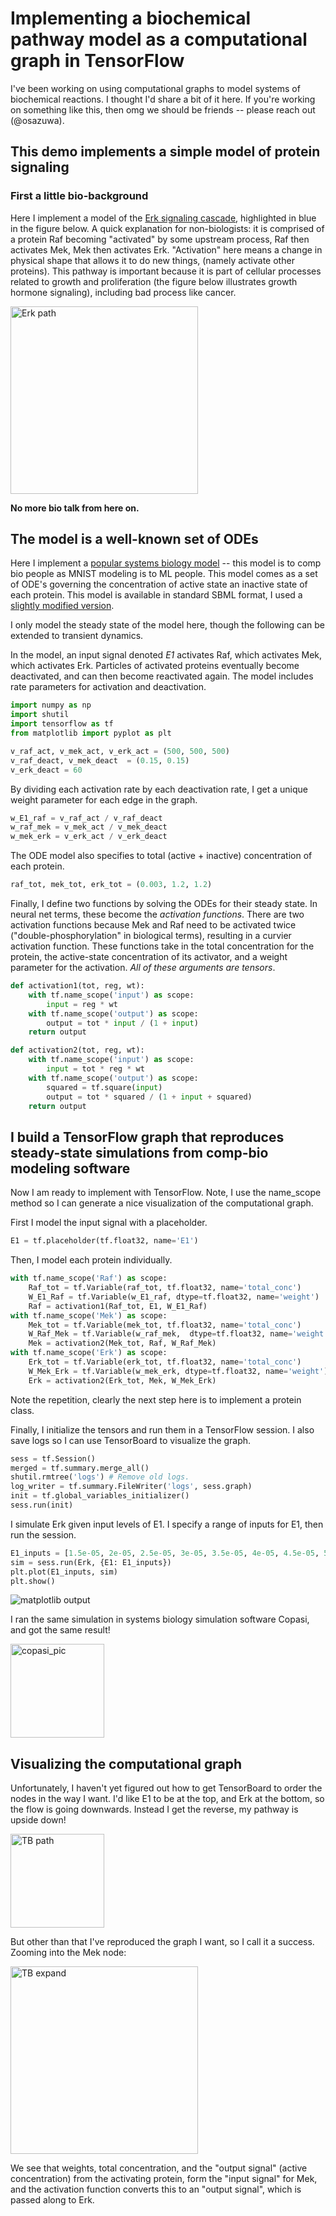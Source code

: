 
# Implementing a biochemical pathway model as a computational graph in TensorFlow

I've been working on using computational graphs to model systems of biochemical reactions.  I thought I'd share a bit of it here.  If you're working on something like this, then omg we should be friends -- please reach out (@osazuwa).

## This demo implements a simple model of protein signaling

### First a little bio-background

Here I implement a model of the [Erk signaling cascade](https://en.wikipedia.org/wiki/MAPK/ERK_pathway), highlighted in blue in the figure below.  A quick explanation for non-biologists: it is comprised of a protein Raf becoming "activated" by some upstream process, Raf then activates Mek, Mek then activates Erk.  "Activation" here means a change in physical shape that allows it to do new things, (namely activate other proteins). This pathway is important because it is part of cellular processes related to growth and proliferation (the figure below illustrates growth hormone signaling), including bad process like cancer. 

<img src="/assets/figure/erk_path.png" alt="Erk path" style="width: 300px;"/>

**No more bio talk from here on.**

## The model is a well-known set of ODEs

Here I implement a [popular systems biology model](http://www.pnas.org/content/93/19/10078.short) -- this model is to comp bio people as MNIST modeling is to ML people.  This model comes as a set of ODE's governing the concentration of active state an inactive state of each protein.  This model is available in standard SBML format, I used a [slightly modified version](assets/data/model.sbml). 

I only model the steady state of the model here, though the following can be extended to transient dynamics.

In the model, an input signal denoted *E1* activates Raf, which activates Mek, which activates Erk. Particles of activated proteins eventually become deactivated, and can then become reactivated again.  The model includes rate parameters for activation and deactivation. 


```python
import numpy as np
import shutil
import tensorflow as tf
from matplotlib import pyplot as plt
```


```python
v_raf_act, v_mek_act, v_erk_act = (500, 500, 500) 
v_raf_deact, v_mek_deact  = (0.15, 0.15)
v_erk_deact = 60
```

By dividing each activation rate by each deactivation rate, I get a unique weight parameter for each edge in the graph.


```python
w_E1_raf = v_raf_act / v_raf_deact
w_raf_mek = v_mek_act / v_mek_deact
w_mek_erk = v_erk_act / v_erk_deact
```

The ODE model also specifies to total (active + inactive) concentration of each protein.


```python
raf_tot, mek_tot, erk_tot = (0.003, 1.2, 1.2)
```

Finally, I define two functions by solving the ODEs for their steady state.  In neural net terms, these become the *activation functions*.  There are two activation functions because Mek and Raf need to be activated twice ("double-phosphorylation" in biological terms), resulting in a curvier activation function.  These functions take in the total concentration for the protein, the active-state concentration of its activator, and a weight parameter for the activation. *All of these arguments are tensors*. 


```python
def activation1(tot, reg, wt): 
    with tf.name_scope('input') as scope:
        input = reg * wt
    with tf.name_scope('output') as scope:
        output = tot * input / (1 + input) 
    return output

def activation2(tot, reg, wt): 
    with tf.name_scope('input') as scope:
        input = tot * reg * wt
    with tf.name_scope('output') as scope:
        squared = tf.square(input)
        output = tot * squared / (1 + input + squared)
    return output
```

## I build a TensorFlow graph that reproduces steady-state simulations from comp-bio modeling software

Now I am ready to implement with TensorFlow.  Note, I use the name_scope method so I can generate a nice visualization of the computational graph.  

First I model the input signal with a placeholder.


```python
E1 = tf.placeholder(tf.float32, name='E1')
```

Then, I model each protein individually.


```python
with tf.name_scope('Raf') as scope:
    Raf_tot = tf.Variable(raf_tot, tf.float32, name='total_conc')
    W_E1_Raf = tf.Variable(w_E1_raf, dtype=tf.float32, name='weight')
    Raf = activation1(Raf_tot, E1, W_E1_Raf)
with tf.name_scope('Mek') as scope:
    Mek_tot = tf.Variable(mek_tot, tf.float32, name='total_conc')
    W_Raf_Mek = tf.Variable(w_raf_mek,  dtype=tf.float32, name='weight')
    Mek = activation2(Mek_tot, Raf, W_Raf_Mek)
with tf.name_scope('Erk') as scope:
    Erk_tot = tf.Variable(erk_tot, tf.float32, name='total_conc')
    W_Mek_Erk = tf.Variable(w_mek_erk, dtype=tf.float32, name='weight')
    Erk = activation2(Erk_tot, Mek, W_Mek_Erk)
```

Note the repetition, clearly the next step here is to implement a protein class.

Finally, I initialize the tensors and run them in a TensorFlow session.  I also save logs so I can use TensorBoard to visualize the graph. 


```python
sess = tf.Session()
merged = tf.summary.merge_all()
shutil.rmtree('logs') # Remove old logs.
log_writer = tf.summary.FileWriter('logs', sess.graph)
init = tf.global_variables_initializer()
sess.run(init)
```

I simulate Erk given input levels of E1. I specify a range of inputs for E1, then run the session.


```python
E1_inputs = [1.5e-05, 2e-05, 2.5e-05, 3e-05, 3.5e-05, 4e-05, 4.5e-05, 5e-05, 5.5e-05, 6e-05]
sim = sess.run(Erk, {E1: E1_inputs})
plt.plot(E1_inputs, sim)
plt.show()
```

![matplotlib output](/assets/figure/output_curve.png)

I ran the same simulation in systems biology simulation software Copasi, and got the same result!

<img src="http://i.imgur.com/Xnw0xQO.png" alt="copasi_pic" style="width: 150px;"/>


## Visualizing the computational graph

Unfortunately, I haven't yet figured out how to get TensorBoard to order the nodes in the way I want.  I'd like E1 to be at the top, and Erk at the bottom, so the flow is going downwards.  Instead I get the reverse, my pathway is upside down!

<img src="/assets/figure/tb_path.png" alt="TB path" style="width: 150px;"/>

But other than that I've reproduced the graph I want, so I call it a success.  Zooming into the Mek node:

<img src="/assets/figure/tb_expand.png" alt="TB expand" style="width: 300px;"/>

We see that weights, total concentration, and the "output signal" (active concentration) from the activating protein, form the "input signal" for Mek, and the activation function converts this to an "output signal", which is passed along to Erk. 
